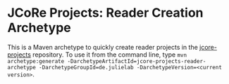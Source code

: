 # JCoRe Projects: Reader Creation Archetype

This is a Maven archetype to quickly create reader projects in the [jcore-projects](https://github.com/JULIELab/jcore-projects) repository.
To use it from the command line, type `mvn archetype:generate -DarchetypeArtifactId=jcore-projects-reader-archetype -DarchetypeGroupId=de.julielab -DarchetypeVersion=<current version>`.
